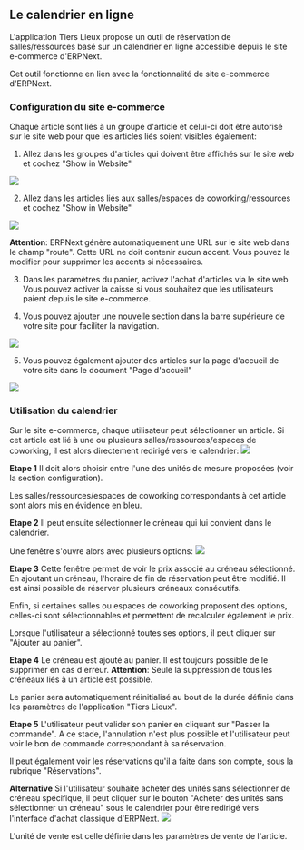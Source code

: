 <!-- add-breadcrumbs -->
<!-- add-breadcrumbs -->
## Le calendrier en ligne

L'application Tiers Lieux propose un outil de réservation de salles/ressources basé sur un calendrier en ligne accessible depuis le site e-commerce d'ERPNext.

Cet outil fonctionne en lien avec la fonctionnalité de site e-commerce d'ERPNext.

### Configuration du site e-commerce

Chaque article sont liés à un groupe d'article et celui-ci doit être autorisé sur le site web pour que les articles liés soient visibles également:

1. Allez dans les groupes d'articles qui doivent être affichés sur le site web et cochez "Show in Website"
<img src="/shared_place/assets/item_group_config.png" class="screenshot">

2. Allez dans les articles liés aux salles/espaces de coworking/ressources et cochez "Show in Website"
<img src="/shared_place/assets/item_config.png" class="screenshot">

__Attention__: ERPNext génère automatiquement une URL sur le site web dans le champ "route".
Cette URL ne doit contenir aucun accent. Vous pouvez la modifier pour supprimer les accents si nécessaires.

3. Dans les paramètres du panier, activez l'achat d'articles via le site web
  Vous pouvez activer la caisse si vous souhaitez que les utilisateurs paient depuis le site e-commerce.

4. Vous pouvez ajouter une nouvelle section dans la barre supérieure de votre site pour faciliter la navigation.
<img src="/shared_place/assets/website_config.png" class="screenshot">

5. Vous pouvez également ajouter des articles sur la page d'accueil de votre site dans le document "Page d'accueil"
<img src="/shared_place/assets/homepage_config.png" class="screenshot">


### Utilisation du calendrier

Sur le site e-commerce, chaque utilisateur peut sélectionner un article.
Si cet article est lié à une ou plusieurs salles/ressources/espaces de coworking, il est alors directement redirigé vers le calendrier:
<img src="/shared_place/assets/homepage_selection.gif" class="screenshot">

**Etape 1**
Il doit alors choisir entre l'une des unités de mesure proposées (voir la section configuration).

Les salles/ressources/espaces de coworking correspondants à cet article sont alors mis en évidence en bleu.

**Etape 2**
Il peut ensuite sélectionner le créneau qui lui convient dans le calendrier.

Une fenêtre s'ouvre alors avec plusieurs options:
<img src="/shared_place/assets/slot_selection.png" class="screenshot">

**Etape 3**
Cette fenêtre permet de voir le prix associé au créneau sélectionné.
En ajoutant un créneau, l'horaire de fin de réservation peut être modifié. Il est ainsi possible de réserver plusieurs créneaux consécutifs.

Enfin, si certaines salles ou espaces de coworking proposent des options, celles-ci sont sélectionnables et permettent de recalculer également le prix.

Lorsque l'utilisateur a sélectionné toutes ses options, il peut cliquer sur "Ajouter au panier".

**Etape 4**
Le créneau est ajouté au panier. Il est toujours possible de le supprimer en cas d'erreur.
__Attention__: Seule la suppression de tous les créneaux liés à un article est possible.

Le panier sera automatiquement réinitialisé au bout de la durée définie dans les paramètres de l'application "Tiers Lieux".

**Etape 5**
L'utilisateur peut valider son panier en cliquant sur "Passer la commande".
A ce stade, l'annulation n'est plus possible et l'utilisateur peut voir le bon de commande correspondant à sa réservation.

Il peut également voir les réservations qu'il a faite dans son compte, sous la rubrique "Réservations".


**Alternative**
Si l'utilisateur souhaite acheter des unités sans sélectionner de créneau spécifique, il peut cliquer sur le bouton "Acheter des unités sans sélectionner un créneau" sous le calendrier pour être redirigé vers l'interface d'achat classique d'ERPNext.
<img src="/shared_place/assets/buy_units.png" class="screenshot">

L'unité de vente est celle définie dans les paramètres de vente de l'article.

<!-- markdown -->